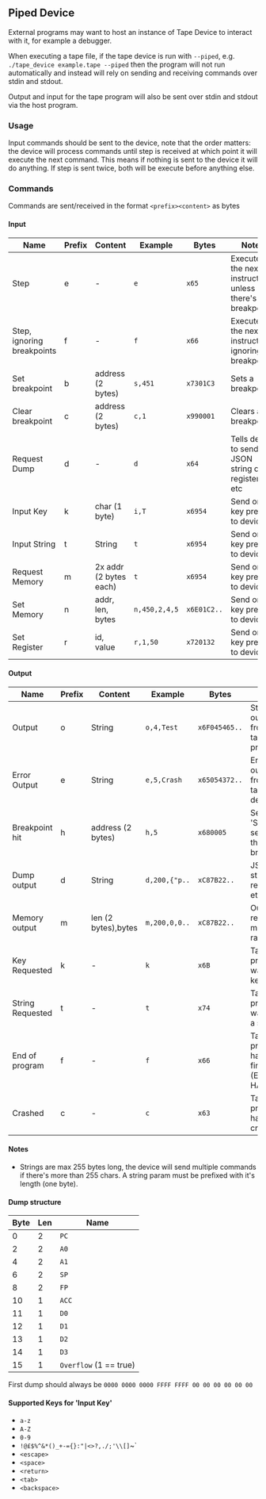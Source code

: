 ## Piped Device

External programs may want to host an instance of Tape Device to interact with it, for example a debugger.

When executing a tape file, if the tape device is run with `--piped`, e.g. `./tape_device example.tape --piped` then the program will not run automatically and instead will rely on sending and receiving commands over stdin and stdout.

Output and input for the tape program will also be sent over stdin and stdout via the host program.

### Usage

Input commands should be sent to the device, note that the order matters: the device will process commands until step is received at which point it will execute the next command.
This means if nothing is sent to the device it will do anything. If step is sent twice, both will be execute before anything else.

### Commands

Commands are sent/received in the format `<prefix><content>` as bytes

#### Input

| Name | Prefix | Content | Example | Bytes | Notes |
|----------|----------|-------|-----|-----|----|
| Step | e | - | `e` | `x65` | Executes the next instruction, unless there's a breakpoint |
| Step, ignoring breakpoints | f | - | `f` | `x66` | Executes the next instruction, ignoring breakpoints |
| Set breakpoint | b | address (2 bytes) | `s,451` | `x7301C3` | Sets a breakpoint |
| Clear breakpoint | c | address (2 bytes) | `c,1` | `x990001` | Clears a breakpoint |
| Request Dump | d | - | `d` | `x64` | Tells device to send JSON string of registers, etc |
| Input Key | k | char (1 byte) | `i,T` | `x6954` | Send one key press to device | 
| Input String | t | String | `t` | `x6954` | Send one key press to device | 
| Request Memory | m | 2x addr (2 bytes each) | `t` | `x6954` | Send one key press to device |  
| Set Memory | n | addr, len, bytes | `n,450,2,4,5` | `x6E01C2..` | Send one key press to device | 
| Set Register | r | id, value | `r,1,50` | `x720132` | Send one key press to device |   

#### Output

| Name | Prefix | Content | Example | Bytes | Notes |
|----------|----------|-------|-----|-----|----|
| Output | o | String | `o,4,Test` | `x6F045465..` | Standard output from the tape program |
| Error Output | e | String | `e,5,Crash` | `x65054372..` | Error output from the tape device |
| Breakpoint hit | h | address (2 bytes) | `h,5` | `x680005` | Sent when 'Step' is sent but there's a breakpoint |
| Dump output | d | String | `d,200,{"p..` | `xC87B22..` | JSON string of registers, etc |
| Memory output | m | len (2 bytes),bytes | `m,200,0,0..` | `xC87B22..` | Output of requested memory range |
| Key Requested | k | - | `k` | `x6B` | Tape program is waiting for key press |
| String Requested | t | - | `t` | `x74` | Tape program is waiting for a string |
| End of program | f | - | `f` | `x66` | Tape program has finished (EoF or HALT) |
| Crashed | c | - | `c` | `x63` | Tape program has crashed |

#### Notes

* Strings are max 255 bytes long, the device will send multiple commands if there's more than 255 chars. A string param must be prefixed with it's length (one byte).

#### Dump structure

|Byte|Len|Name|
|---|---|---|
|0|2|`PC`|
|2|2|`A0`|
|4|2|`A1`|
|6|2|`SP`|
|8|2|`FP`|
|10|1|`ACC`|
|11|1|`D0`|
|12|1|`D1`|
|13|1|`D2`|
|14|1|`D3`|
|15|1|`Overflow` (1 == true)|

First dump should always be `0000 0000 0000 FFFF FFFF 00 00 00 00 00 00`

#### Supported Keys for 'Input Key'

 * `a-z`
 * `A-Z`
 * `0-9`
 * `!@£$%^&*()_+-={}:"|<>?,./;'\\[]`~`
 * `<escape>`
 * `<space>`
 * `<return>`
 * `<tab>`
 * `<backspace>`
